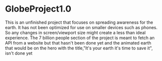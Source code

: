 # GlobeProject1.0
This is an unfinished project that focuses on spreading awareness for the earth. It has not been optimized for use on smaller devices such as phones. So any changes in screen/viewport size might create a less than ideal experience. The 7 billion people section of the project is meant to fetch an API from a website but that hasn't been done yet and the animated earth that would be on the hero with the title,"It's your earth it's time to save it", isn't done yet
